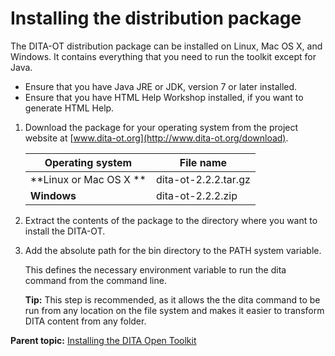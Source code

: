 # Installing the distribution package

The DITA-OT distribution package can be installed on Linux, Mac OS X, and Windows. It contains everything that you need to run the toolkit except for Java.

-   Ensure that you have Java JRE or JDK, version 7 or later installed.
-   Ensure that you have HTML Help Workshop installed, if you want to generate HTML Help.

1.  Download the package for your operating system from the project website at [www.dita-ot.org](http://www.dita-ot.org/download).

    |Operating system|File name|
    |----------------|---------|
    |**Linux or Mac OS X **|dita-ot-2.2.2.tar.gz|
    |**Windows**|dita-ot-2.2.2.zip|

2.  Extract the contents of the package to the directory where you want to install the DITA-OT.
3.  Add the absolute path for the bin directory to the PATH system variable.

    This defines the necessary environment variable to run the dita command from the command line.

    **Tip:** This step is recommended, as it allows the the dita command to be run from any location on the file system and makes it easier to transform DITA content from any folder.


**Parent topic:** [Installing the DITA Open Toolkit](../user-guide/installing.md)

